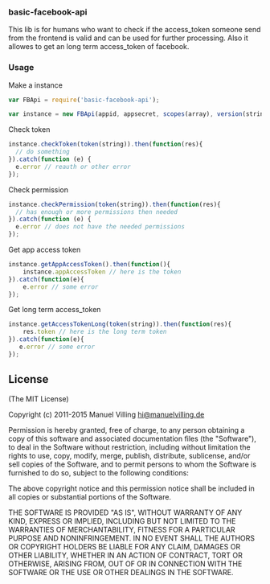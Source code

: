 ### **basic-facebook-api**

This lib is for humans who want to check if the access_token someone send from the frontend is valid and can be used for further processing. Also it allowes to get an long term access_token of facebook.


### Usage


Make a instance
```javascript
var FBApi = require('basic-facebook-api');

var instance = new FBApi(appid, appsecret, scopes(array), version(string), cb);
```

Check token
```javascript
instance.checkToken(token(string)).then(function(res){
  // do something
}).catch(function (e) {
  e.error // reauth or other error    
});
```

Check permission
```javascript
instance.checkPermission(token(string)).then(function(res){
  // has enough or more permissions then needed
}).catch(function (e) {
  e.error // does not have the needed permissions
});
```

Get app access token
```javascript
instance.getAppAccessToken().then(function(){
    instance.appAccessToken // here is the token
}).catch(function(e){
    e.error // some error
});
```

Get long term access_token
```javascript
instance.getAccessTokenLong(token(string)).then(function(res){
    res.token // here is the long term token
}).catch(function(e){
   e.error // some error
});
```





## License

(The MIT License)

Copyright (c) 2011-2015 Manuel Villing <hi@manuelvilling.de>

Permission is hereby granted, free of charge, to any person obtaining a copy
of this software and associated documentation files (the "Software"), to deal
in the Software without restriction, including without limitation the rights
to use, copy, modify, merge, publish, distribute, sublicense, and/or sell
copies of the Software, and to permit persons to whom the Software is
furnished to do so, subject to the following conditions:

The above copyright notice and this permission notice shall be included in
all copies or substantial portions of the Software.

THE SOFTWARE IS PROVIDED "AS IS", WITHOUT WARRANTY OF ANY KIND, EXPRESS OR
IMPLIED, INCLUDING BUT NOT LIMITED TO THE WARRANTIES OF MERCHANTABILITY,
FITNESS FOR A PARTICULAR PURPOSE AND NONINFRINGEMENT. IN NO EVENT SHALL THE
AUTHORS OR COPYRIGHT HOLDERS BE LIABLE FOR ANY CLAIM, DAMAGES OR OTHER
LIABILITY, WHETHER IN AN ACTION OF CONTRACT, TORT OR OTHERWISE, ARISING FROM,
OUT OF OR IN CONNECTION WITH THE SOFTWARE OR THE USE OR OTHER DEALINGS IN
THE SOFTWARE.
